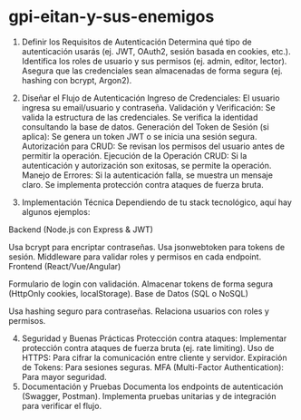 # gpi-eitan-y-sus-enemigos

1. Definir los Requisitos de Autenticación
Determina qué tipo de autenticación usarás (ej. JWT, OAuth2, sesión basada en cookies, etc.).
Identifica los roles de usuario y sus permisos (ej. admin, editor, lector).
Asegura que las credenciales sean almacenadas de forma segura (ej. hashing con bcrypt, Argon2).

2. Diseñar el Flujo de Autenticación
Ingreso de Credenciales:
El usuario ingresa su email/usuario y contraseña.
Validación y Verificación:
Se valida la estructura de las credenciales.
Se verifica la identidad consultando la base de datos.
Generación del Token de Sesión (si aplica):
Se genera un token JWT o se inicia una sesión segura.
Autorización para CRUD:
Se revisan los permisos del usuario antes de permitir la operación.
Ejecución de la Operación CRUD:
Si la autenticación y autorización son exitosas, se permite la operación.
Manejo de Errores:
Si la autenticación falla, se muestra un mensaje claro.
Se implementa protección contra ataques de fuerza bruta.

3. Implementación Técnica
Dependiendo de tu stack tecnológico, aquí hay algunos ejemplos:

Backend (Node.js con Express & JWT)

Usa bcrypt para encriptar contraseñas.
Usa jsonwebtoken para tokens de sesión.
Middleware para validar roles y permisos en cada endpoint.
Frontend (React/Vue/Angular)

Formulario de login con validación.
Almacenar tokens de forma segura (HttpOnly cookies, localStorage).
Base de Datos (SQL o NoSQL)

Usa hashing seguro para contraseñas.
Relaciona usuarios con roles y permisos.

4. Seguridad y Buenas Prácticas
Protección contra ataques: Implementar protección contra ataques de fuerza bruta (ej. rate limiting).
Uso de HTTPS: Para cifrar la comunicación entre cliente y servidor.
Expiración de Tokens: Para sesiones seguras.
MFA (Multi-Factor Authentication): Para mayor seguridad.
5. Documentación y Pruebas
Documenta los endpoints de autenticación (Swagger, Postman).
Implementa pruebas unitarias y de integración para verificar el flujo.
